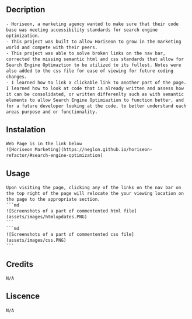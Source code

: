 # <Horiseon-Refactor>

## Decription
    - Horiseon, a marketing agency wanted to make sure that their code base was meeting accessibility standards for search engine optimization.
    - This project was built to allow Horiseon to grow in the marketing world and compete with their peers.
    - This project was able to solve broken links on the nav bar, corrected the missing semantic html and css standards that allow for Search Engine Optimaztion to be utilized to its fullest. Notes were also added to the css file for ease of viewing for future coding changes.
    - I learned how to link a clickable link to another part of the page. I learned how to look at code that is already written and assess how it can be consolidated, or written differenlty such as with semantic elements to allow Search Engine Optimiaztion to function better, and for a future developer looking at the code, to better understand each areas purpose and or functionality.

## Instalation
    Web Page is in the link below
    ![Horiseon Marketing](https://neglon.github.io/horiseon-refactor/#search-engine-optimization)

## Usage
    Upon visiting the page, clicking any of the links on the nav bar on the top right of the page will relocate the your viewing location on the page to the appropriate section.
    ```md
    ![Screenshots of a part of commentented html file](assets/images/htmlupdates.PNG)
    ```
    ```md
    ![Screenshots of a part of commentented css file](assets/images/css.PNG)
    ```

## Credits
    N/A
    
## Liscence
    N/A